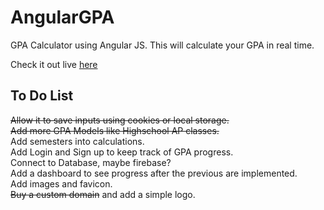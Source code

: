 # AngularGPA
GPA Calculator using Angular JS.
This will calculate your GPA in real time.

Check it out live [here](http://gpafor.me)

## To Do List
~~Allow it to save inputs using cookies or local storage.~~  
~~Add more GPA Models like Highschool AP classes.~~  
Add semesters into calculations.  
Add Login and Sign up to keep track of GPA progress.  
Connect to Database, maybe firebase?  
Add a dashboard to see progress after the previous are implemented.  
Add images and favicon.  
~~Buy a custom domain~~ and add a simple logo.  
